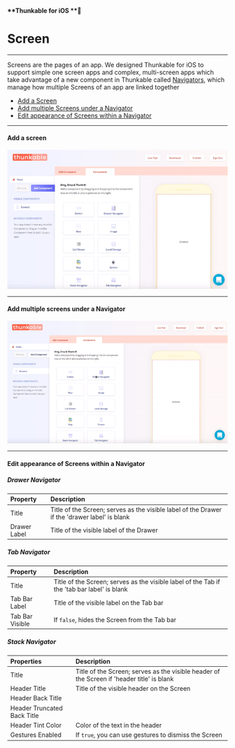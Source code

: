 #### **Thunkable for iOS **

# Screen

---

Screens are the pages of an app. We designed Thunkable for iOS to support simple one screen apps and complex, multi-screen apps which take advantage of a new component in Thunkable called [Navigators](/ios/components/navigators/README.md), which manage how multiple Screens of an app are linked together

* [Add a Screen](#add-a-screen)
* [Add multiple Screens under a Navigator](#add-multiple-screens-under-a-navigator)
* [Edit appearance of Screens within a Navigator](#edit-appearance-of-screens-within-a-navigator)

---

#### Add a screen

![](/assets/add-screen-ios-1.gif)

---

#### **Add multiple screens under a Navigator**

![](/assets/multi-screen-ios-1.gif)

---

#### Edit appearance of Screens within a Navigator

##### Drawer Navigator

| Property | Description |
| :--- | :--- |
| Title | Title of the Screen; serves as the visible label of the Drawer if the 'drawer label' is blank |
| Drawer Label | Title of the visible label of the Drawer |

##### Tab Navigator

| Property | Description |
| :--- | :--- |
| Title | Title of the Screen; serves as the visible label of the Tab if the 'tab bar label' is blank |
| Tab Bar Label | Title of the visible label on the Tab bar |
| Tab Bar Visible | If `false`, hides the Screen from the Tab bar |

##### Stack Navigator

| Properties | Description |
| :--- | :--- |
| Title | Title of the Screen; serves as the visible header of the Screen if 'header title' is blank |
| Header Title | Title of the visible header on the Screen |
| Header Back Title |  |
| Header Truncated Back Title |  |
| Header Tint Color | Color of the text in the header |
| Gestures Enabled | If `true`, you can use gestures to dismiss the Screen |




